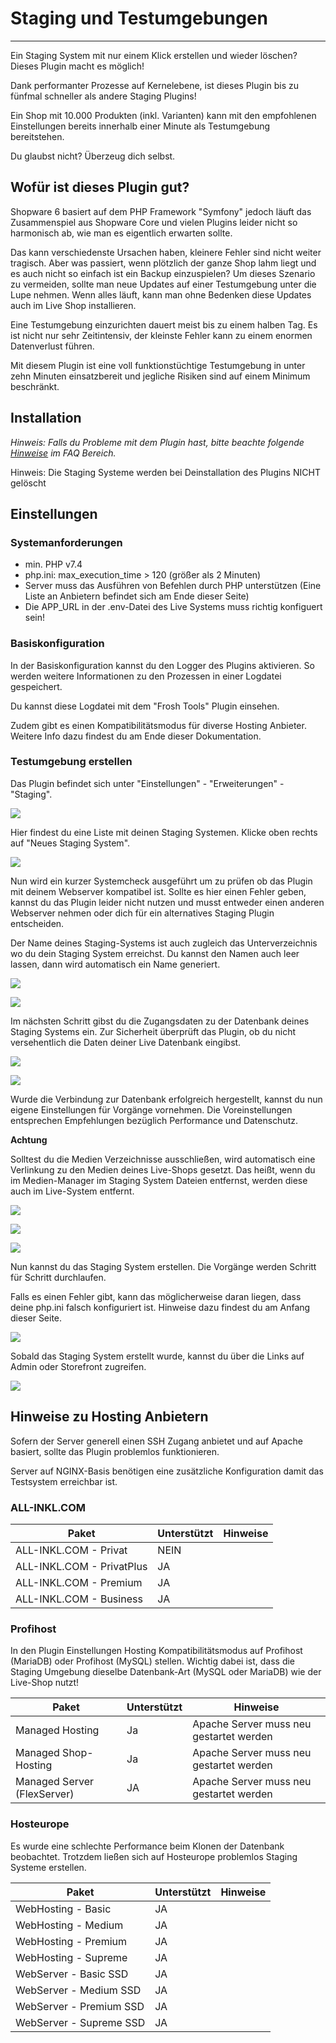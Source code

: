 # Staging und Testumgebungen

---

Ein Staging System mit nur einem Klick erstellen und wieder löschen? 
Dieses Plugin macht es möglich!

Dank performanter Prozesse auf Kernelebene, ist dieses Plugin bis zu fünfmal 
schneller als andere Staging Plugins!

Ein Shop mit 10.000 Produkten (inkl. Varianten) kann mit den empfohlenen 
Einstellungen bereits innerhalb einer Minute als Testumgebung bereitstehen. 

Du glaubst nicht? Überzeug dich selbst.

## Wofür ist dieses Plugin gut?

Shopware 6 basiert auf dem PHP Framework "Symfony" jedoch läuft das Zusammenspiel
aus Shopware Core und vielen Plugins leider nicht so harmonisch ab, wie man es
eigentlich erwarten sollte.

Das kann verschiedenste Ursachen haben, kleinere Fehler sind nicht weiter tragisch.
Aber was passiert, wenn plötzlich der ganze Shop lahm liegt und es auch nicht
so einfach ist ein Backup einzuspielen? Um dieses Szenario zu vermeiden, 
sollte man neue Updates auf einer Testumgebung unter die Lupe nehmen. Wenn alles
läuft, kann man ohne Bedenken diese Updates auch im Live Shop installieren.

Eine Testumgebung einzurichten dauert meist bis zu einem halben Tag. Es ist nicht 
nur sehr Zeitintensiv, der kleinste Fehler kann zu einem enormen Datenverlust führen.

Mit diesem Plugin ist eine voll funktionstüchtige Testumgebung in unter zehn Minuten
einsatzbereit und jegliche Risiken sind auf einem Minimum beschränkt.

## Installation

_Hinweis: Falls du Probleme mit dem Plugin hast, bitte beachte 
folgende  [Hinweise](../) im FAQ Bereich._

Hinweis: Die Staging Systeme werden bei Deinstallation des Plugins NICHT gelöscht

## Einstellungen

### Systemanforderungen

- min. PHP v7.4
- php.ini: max_execution_time > 120 (größer als 2 Minuten)
- Server muss das Ausführen von Befehlen durch PHP unterstützen (Eine Liste an Anbietern
  befindet sich am Ende dieser Seite)
- Die APP_URL in der .env-Datei des Live Systems muss richtig konfiguert sein!

### Basiskonfiguration

In der Basiskonfiguration kannst du den Logger des Plugins aktivieren. So werden weitere
Informationen zu den Prozessen in einer Logdatei gespeichert.

Du kannst diese Logdatei mit dem "Frosh Tools" Plugin einsehen.

Zudem gibt es einen Kompatibilitätsmodus für diverse Hosting Anbieter. Weitere
Info dazu findest du am Ende dieser Dokumentation.

### Testumgebung erstellen

Das Plugin befindet sich unter "Einstellungen" - "Erweiterungen" - "Staging".

![](images/ms-01.jpg)

Hier findest du eine Liste mit deinen Staging Systemen. 
Klicke oben rechts auf "Neues Staging System".

![](images/ms-02.jpg)

Nun wird ein kurzer Systemcheck ausgeführt um zu prüfen ob das Plugin mit 
deinem Webserver kompatibel ist. Sollte es hier einen Fehler geben, kannst du 
das Plugin leider nicht nutzen und musst entweder einen anderen Webserver nehmen
oder dich für ein alternatives Staging Plugin entscheiden.

Der Name deines Staging-Systems ist auch zugleich das Unterverzeichnis wo du dein
Staging System erreichst. Du kannst den Namen auch leer lassen, dann wird automatisch
ein Name generiert.

![](images/ms-03.jpg)

![](images/ms-04.jpg)

Im nächsten Schritt gibst du die Zugangsdaten zu der Datenbank deines Staging Systems
ein. Zur Sicherheit überprüft das Plugin, ob du nicht versehentlich die Daten deiner
Live Datenbank eingibst.

![](images/ms-05.jpg)

![](images/ms-06.jpg)

Wurde die Verbindung zur Datenbank erfolgreich hergestellt, kannst du nun eigene 
Einstellungen für Vorgänge vornehmen. Die Voreinstellungen entsprechen Empfehlungen
bezüglich Performance und Datenschutz.

**Achtung**

Solltest du die Medien Verzeichnisse ausschließen, wird automatisch eine Verlinkung zu den
Medien deines Live-Shops gesetzt. Das heißt, wenn du im Medien-Manager im Staging System
Dateien entfernst, werden diese auch im Live-System entfernt.

![](images/ms-07.jpg)

![](images/ms-08.jpg)

![](images/ms-09.jpg)

Nun kannst du das Staging System erstellen. Die Vorgänge werden Schritt für Schritt
durchlaufen.

Falls es einen Fehler gibt, kann das möglicherweise daran liegen, dass deine php.ini 
falsch konfiguriert ist. Hinweise dazu findest du am Anfang dieser Seite.

![](images/ms-10.jpg)

Sobald das Staging System erstellt wurde, kannst du über die Links auf Admin oder
Storefront zugreifen.

![](images/ms-11.jpg)


## Hinweise zu Hosting Anbietern

Sofern der Server generell einen SSH Zugang anbietet und auf Apache basiert, sollte das Plugin problemlos funktionieren.

Server auf NGINX-Basis benötigen eine zusätzliche Konfiguration damit das Testsystem erreichbar ist.

### ALL-INKL.COM

| Paket | Unterstützt | Hinweise |
| ----------- | ----------- | ----------- |
| ALL-INKL.COM - Privat | NEIN | |
| ALL-INKL.COM - PrivatPlus | JA | |
| ALL-INKL.COM - Premium | JA | |
| ALL-INKL.COM - Business | JA | |

### Profihost

In den Plugin Einstellungen Hosting Kompatibilitätsmodus auf Profihost (MariaDB) oder Profihost (MySQL) stellen. Wichtig dabei ist, dass die Staging Umgebung dieselbe Datenbank-Art (MySQL oder MariaDB) wie der Live-Shop nutzt!

| Paket | Unterstützt | Hinweise |
| ----------- | ----------- | ----------- |
| Managed Hosting | Ja | Apache Server muss neu gestartet werden |
| Managed Shop-Hosting | Ja | Apache Server muss neu gestartet werden |
| Managed Server (FlexServer) | JA | Apache Server muss neu gestartet werden |

### Hosteurope

Es wurde eine schlechte Performance beim Klonen der Datenbank beobachtet. Trotzdem ließen sich auf Hosteurope problemlos Staging Systeme erstellen.

| Paket | Unterstützt | Hinweise |
| ----------- | ----------- | ----------- |
| WebHosting - Basic | JA | |
| WebHosting - Medium | JA | |
| WebHosting - Premium | JA | |
| WebHosting - Supreme | JA | |
| WebServer - Basic SSD | JA | |
| WebServer - Medium SSD | JA | |
| WebServer - Premium SSD | JA | |
| WebServer - Supreme SSD | JA | |
